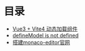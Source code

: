 # 目录

- [Vue3 + Vite4 动态加载组件](/docs/web/01/)
- [defineModel is not defined](/docs/web/02/)
- [搭建monaco-editor官网](/docs/web/03/)
